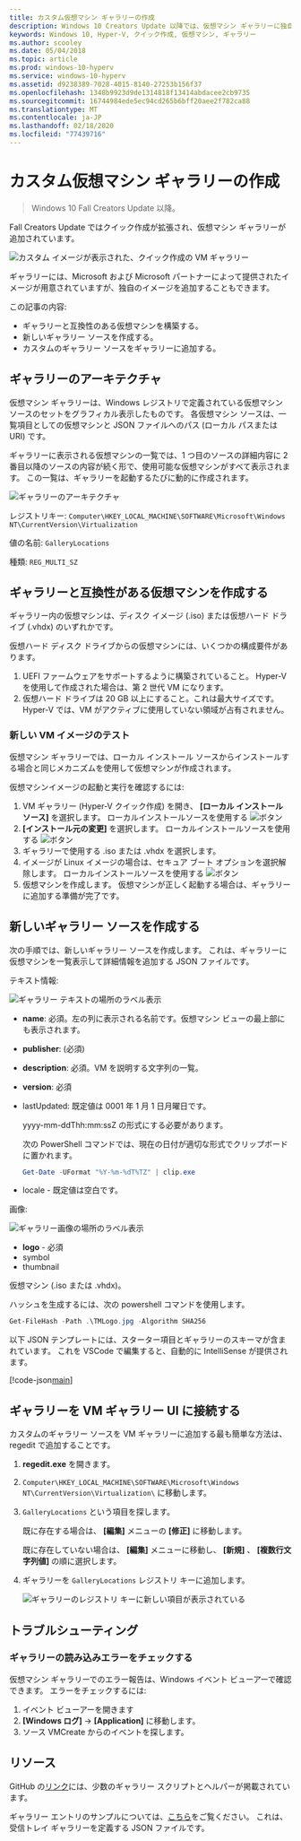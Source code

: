 ```yaml
---
title: カスタム仮想マシン ギャラリーの作成
description: Windows 10 Creators Update 以降では、仮想マシン ギャラリーに独自のエントリを構築できます。
keywords: Windows 10, Hyper-V, クイック作成, 仮想マシン, ギャラリー
ms.author: scooley
ms.date: 05/04/2018
ms.topic: article
ms.prod: windows-10-hyperv
ms.service: windows-10-hyperv
ms.assetid: d9238389-7028-4015-8140-27253b156f37
ms.openlocfilehash: 1348b9923d9de1314818f13414abdacee2cb9735
ms.sourcegitcommit: 16744984ede5ec94cd265b6bff20aee2f782ca88
ms.translationtype: MT
ms.contentlocale: ja-JP
ms.lasthandoff: 02/18/2020
ms.locfileid: "77439716"
---
```

# <a name="create-a-custom-virtual-machine-gallery"></a>カスタム仮想マシン ギャラリーの作成

> Windows 10 Fall Creators Update 以降。

Fall Creators Update ではクイック作成が拡張され、仮想マシン ギャラリーが追加されています。

![カスタム イメージが表示された、クイック作成の VM ギャラリー](media/vmgallery.png)

ギャラリーには、Microsoft および Microsoft パートナーによって提供されたイメージが用意されていますが、独自のイメージを追加することもできます。

この記事の内容:

* ギャラリーと互換性のある仮想マシンを構築する。
* 新しいギャラリー ソースを作成する。
* カスタムのギャラリー ソースをギャラリーに追加する。

## <a name="gallery-architecture"></a>ギャラリーのアーキテクチャ

仮想マシン ギャラリーは、Windows レジストリで定義されている仮想マシン ソースのセットをグラフィカル表示したものです。  各仮想マシン ソースは、一覧項目としての仮想マシンと JSON ファイルへのパス (ローカル パスまたは URI) です。

ギャラリーに表示される仮想マシンの一覧では、1 つ目のソースの詳細内容に 2 番目以降のソースの内容が続く形で、使用可能な仮想マシンがすべて表示されます。  この一覧は、ギャラリーを起動するたびに動的に作成されます。

![ギャラリーのアーキテクチャ](media/vmgallery-architecture.png)

レジストリキー: `Computer\HKEY_LOCAL_MACHINE\SOFTWARE\Microsoft\Windows NT\CurrentVersion\Virtualization`

値の名前: `GalleryLocations`

種類: `REG_MULTI_SZ`

## <a name="create-gallery-compatible-virtual-machines"></a>ギャラリーと互換性がある仮想マシンを作成する

ギャラリー内の仮想マシンは、ディスク イメージ (.iso) または仮想ハード ドライブ (.vhdx) のいずれかです。

仮想ハード ディスク ドライブからの仮想マシンには、いくつかの構成要件があります。

1. UEFI ファームウェアをサポートするように構築されていること。 Hyper-V を使用して作成された場合は、第 2 世代 VM になります。
1. 仮想ハード ドライブは 20 GB 以上にすること。これは最大サイズです。  Hyper-V では、VM がアクティブに使用していない領域が占有されません。

### <a name="testing-a-new-vm-image"></a>新しい VM イメージのテスト

仮想マシン ギャラリーでは、ローカル インストール ソースからインストールする場合と同じメカニズムを使用して仮想マシンが作成されます。

仮想マシンイメージの起動と実行を確認するには:

1. VM ギャラリー (Hyper-V クイック作成) を開き、 **[ローカル インストール ソース]** を選択します。
  ローカルインストールソースを使用する ![ボタン](media/use-local-source.png)
1. **[インストール元の変更]** を選択します。
  ローカルインストールソースを使用する ![ボタン](media/change-source.png)
1. ギャラリーで使用する .iso または .vhdx を選択します。
1. イメージが Linux イメージの場合は、セキュア ブート オプションを選択解除します。
  ローカルインストールソースを使用する ![ボタン](media/toggle-secure-boot.png)
1. 仮想マシンを作成します。  仮想マシンが正しく起動する場合は、ギャラリーに追加する準備が完了です。

## <a name="build-a-new-gallery-source"></a>新しいギャラリー ソースを作成する

次の手順では、新しいギャラリー ソースを作成します。  これは、ギャラリーに仮想マシンを一覧表示して詳細情報を追加する JSON ファイルです。

テキスト情報:

![ギャラリー テキストの場所のラベル表示](media/gallery-text.png)

* **name**: 必須。左の列に表示される名前です。仮想マシン ビューの最上部にも表示されます。
* **publisher**: (必須)
* **description**: 必須。VM を説明する文字列の一覧。
* **version**: 必須
* lastUpdated: 既定値は 0001 年 1 月 1 日月曜日です。

  yyyy-mm-ddThh:mm:ssZ の形式にする必要があります。

  次の PowerShell コマンドでは、現在の日付が適切な形式でクリップボードに置かれます。

  ``` PowerShell
  Get-Date -UFormat "%Y-%m-%dT%TZ" | clip.exe
  ```

* locale - 既定値は空白です。

画像:

![ギャラリー画像の場所のラベル表示](media/gallery-pictures.png)

* **logo** - 必須
* symbol
* thumbnail

仮想マシン (.iso または .vhdx)。

ハッシュを生成するには、次の powershell コマンドを使用します。

  ``` PowerShell
  Get-FileHash -Path .\TMLogo.jpg -Algorithm SHA256
  ```

以下 JSON テンプレートには、スターター項目とギャラリーのスキーマが含まれています。  これを VSCode で編集すると、自動的に IntelliSense が提供されます。

[!code-json[main](../../../hyperv-tools/vmgallery/vm-gallery-template.json)]

## <a name="connect-your-gallery-to-the-vm-gallery-ui"></a>ギャラリーを VM ギャラリー UI に接続する

カスタムのギャラリー ソースを VM ギャラリーに追加する最も簡単な方法は、regedit で追加することです。

1. **regedit.exe** を開きます。
1. `Computer\HKEY_LOCAL_MACHINE\SOFTWARE\Microsoft\Windows NT\CurrentVersion\Virtualization\` に移動します。
1. `GalleryLocations` という項目を探します。

    既に存在する場合は、 **[編集]** メニューの **[修正]** に移動します。

    既に存在していない場合は、 **[編集]** メニューに移動し、 **[新規]** 、 **[複数行文字列値]** の順に選択します。

1. ギャラリーを `GalleryLocations` レジストリ キーに追加します。

    ![ギャラリーのレジストリ キーに新しい項目が表示されている](media/new-gallery-uri.png)

## <a name="troubleshooting"></a>トラブルシューティング

### <a name="check-for-errors-loading-gallery"></a>ギャラリーの読み込みエラーをチェックする

仮想マシン ギャラリーでのエラー報告は、Windows イベント ビューアーで確認できます。  エラーをチェックするには:

1. イベント ビューアーを開きます
1. **[Windows ログ]**  ->  **[Application]** に移動します。
1. ソース VMCreate からのイベントを探します。

## <a name="resources"></a>リソース

GitHub の[リンク](https://github.com/MicrosoftDocs/Virtualization-Documentation/tree/live/hyperv-tools/vmgallery)には、少数のギャラリー スクリプトとヘルパーが掲載されています。

ギャラリー エントリのサンプルについては、[こちら](https://go.microsoft.com/fwlink/?linkid=851584)をご覧ください。  これは、受信トレイ ギャラリーを定義する JSON ファイルです。
